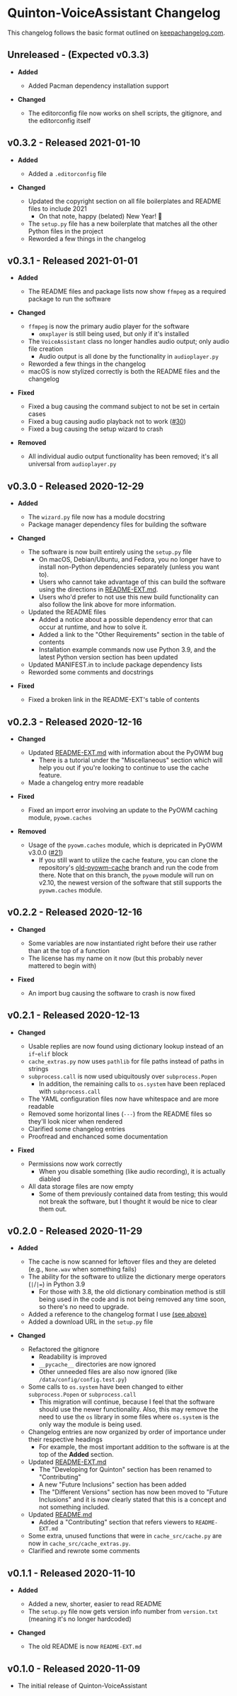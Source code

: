 # Quinton-VoiceAssistant Changelog

This changelog follows the basic format outlined on [keepachangelog.com](https://keepachangelog.com/en/1.0.0).

## Unreleased - (Expected v0.3.3)

* **Added**
  * Added Pacman dependency installation support

* **Changed**
  * The editorconfig file now works on shell scripts, the gitignore, and the editorconfig itself

## v0.3.2 - Released 2021-01-10

* **Added**
  * Added a `.editorconfig` file

* **Changed**
  * Updated the copyright section on all file boilerplates and README files to include 2021
    * On that note, happy (belated) New Year! :tada:
  * The `setup.py` file has a new boilerplate that matches all the other Python files in the project
  * Reworded a few things in the changelog

## v0.3.1 - Released 2021-01-01

* **Added**
  * The README files and package lists now show `ffmpeg` as a required package to run the software

* **Changed**
  * `ffmpeg` is now the primary audio player for the software
    * `omxplayer` is still being used, but only if it's installed
  * The `VoiceAssistant` class no longer handles audio output; only audio file creation
    * Audio output is all done by the functionality in `audioplayer.py`
  * Reworded a few things in the changelog
  * macOS is now stylized correctly is both the README files and the changelog

* **Fixed**
  * Fixed a bug causing the command subject to not be set in certain cases
  * Fixed a bug causing audio playback not to work ([#30](https://github.com/Ryan-M-Smith/Quinton-VoiceAssistant/issues/30))
  * Fixed a bug causing the setup wizard to crash

* **Removed**
  * All individual audio output functionality has been removed; it's all universal from `audioplayer.py`

## v0.3.0 - Released 2020-12-29

* **Added**
  * The `wizard.py` file now has a module docstring
  * Package manager dependency files for building the software

* **Changed**
  * The software is now built entirely using the `setup.py` file
    * On macOS, Debian/Ubuntu, and Fedora, you no longer have to install non-Python dependencies separately (unless you want to).
    * Users who cannot take advantage of this can build the software using the directions in
      [README-EXT.md](README-EXT.md#manual-dependency-installation).
    * Users who'd prefer to not use this new build functionality can also follow the link above for more information.
  * Updated the README files
    * Added a notice about a possible dependency error that can occur at runtime, and how to solve it.
    * Added a link to the "Other Requirements" section in the table of contents
    * Installation example commands now use Python 3.9, and the latest Python version section has been updated
  * Updated MANIFEST.in to include package dependency lists
  * Reworded some comments and docstrings

* **Fixed**
  * Fixed a broken link in the README-EXT's table of contents

## v0.2.3 - Released 2020-12-16

* **Changed**
  * Updated [README-EXT.md](README-EXT.md) with information about the PyOWM bug
    * There is a tutorial under the "Miscellaneous" section which will help you out if
      you're looking to continue to use the cache feature.
  * Made a changelog entry more readable

* **Fixed**
  * Fixed an import error involving an update to the PyOWM caching module, `pyowm.caches`

* **Removed**
  * Usage of the `pyowm.caches` module, which is depricated in PyOWM v3.0.0 ([#21](https://github.com/Ryan-M-Smith/Quinton-VoiceAssistant/issues/21))
    * If you still want to utilize the cache feature, you can clone the repository's
      [old-pyowm-cache](https://www.github.com/Ryan-M-Smith/Quinton-VoiceAssistant/tree/old-pyowm-cache)
      branch and run the code from there. Note that on this branch, the `pyowm` module will
      run on v2.10, the newest version of the software that still supports the `pyowm.caches`
      module.

## v0.2.2 - Released 2020-12-16

* **Changed**
  * Some variables are now instantiated right before their use rather than at the top of a
    function
  * The license has my name on it now (but this probably never mattered to begin with)

* **Fixed**
  * An import bug causing the software to crash is now fixed

## v0.2.1 - Released 2020-12-13

* **Changed**
  * Usable replies are now found using dictionary lookup instead of an `if`-`elif` block
  * `cache_extras.py` now uses `pathlib` for file paths instead of paths in strings
  * `subprocess.call` is now used ubiquitously over `subprocess.Popen`
    * In addition, the remaining calls to `os.system` have been replaced with `subprocess.call`
  * The YAML configuration files now have whitespace and are more readable
  * Removed some horizontal lines (`---`) from the README files so they'll look nicer when rendered
  * Clarified some changelog entries
  * Proofread and enchanced some documentation

* **Fixed**
  * Permissions now work correctly
    * When you disable something (like audio recording), it is actually diabled
  * All data storage files are now empty
    * Some of them previously contained data from testing; this would not break the software,
      but I thought it would be nice to clear them out.

## v0.2.0 - Released 2020-11-29

* **Added**
  * The cache is now scanned for leftover files and they are deleted (e.g., `None.wav` when something fails)
  * The ability for the software to utilize the dictionary merge operators (`|`/`|=`) in Python 3.9
    * For those with 3.8, the old dictionary combination method is still being used in the
      code and is not being removed any time soon, so there's no need to upgrade.
  * Added a reference to the changelog format I use [(see above)](#quinton-voiceassistant-changelog)
  * Added a download URL in the `setup.py` file

* **Changed**
  * Refactored the gitignore
    * Readability is improved
    * `__pycache__` directories are now ignored
    * Other unneeded files are also now ignored (like `/data/config/config.test.py`)
  * Some calls to `os.system` have been changed to either `subprocess.Popen` or `subprocess.call`
    * This migration will continue, because I feel that the software should use the newer functionality.
      Also, this may remove the need to use the `os` library in some files where `os.system` is the only
      way the module is being used.
  * Changelog entries are now organized by order of importance under their respective headings
    * For example, the most important addition to the software is at the top of the **Added** section.
  * Updated [README-EXT.md](README-EXT.md)
    * The "Developing for Quinton" section has been renamed to "Contributing"
    * A new "Future Inclusions" section has been added
    * The "Different Versions" section has now been moved to "Future Inclusions" and it is now clearly
      stated that this is a concept and not something included.
  * Updated [README.md](README.md)
    * Added a "Contributing" section that refers viewers to `README-EXT.md`
  * Some extra, unused functions that were in `cache_src/cache.py` are now in `cache_src/cache_extras.py`.
  * Clarified and rewrote some comments

## v0.1.1 - Released 2020-11-10

* **Added**
  * Added a new, shorter, easier to read README
  * The `setup.py` file now gets version info number from `version.txt` (meaning it's no longer hardcoded)

* **Changed**
  * The old README is now `README-EXT.md`

## v0.1.0 - Released 2020-11-09

* The initial release of Quinton-VoiceAssistant
